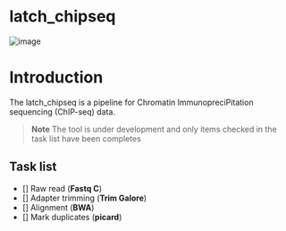 # latch_chipseq
![image](https://user-images.githubusercontent.com/96872843/176632302-147459d8-c163-4bf1-8ea9-56924218fd7d.png)

# Introduction

The latch_chipseq is a pipeline for Chromatin ImmunopreciPitation sequencing (ChIP-seq) data.

> **Note**
The tool is under development and only items checked in the task list have been completes

## Task list

- [] Raw read (**Fastq C**)
- [] Adapter trimming (**Trim Galore**)
- [] Alignment (**BWA**)
- [] Mark duplicates (**picard**)
